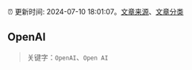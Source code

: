:alarm_clock: 更新时间: 2024-07-10 18:01:07。[文章来源](/README.md)、[文章分类](/TAGS.md)

## OpenAI


> 关键字：`OpenAI`、`Open AI`



